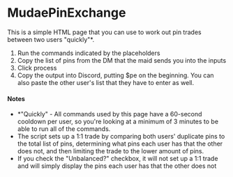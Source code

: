 # MudaePinExchange
This is a simple HTML page that you can use to work out pin trades between two users "quickly"*.
1. Run the commands indicated by the placeholders
1. Copy the list of pins from the DM that the maid sends you into the inputs
1. Click process
1. Copy the output into Discord, putting $pe on the beginning. You can also paste the other user's list that they have to enter as well.

#### Notes
- \*"Quickly" - All commands used by this page have a 60-second cooldown per user, so you're looking at a minimum of 3 minutes to be able to run all of the commands.
- The script sets up a 1:1 trade by comparing both users' duplicate pins to the total list of pins, determining what pins each user has that the other does not, and then limiting the trade to the lower amount of pins.
- If you check the "Unbalanced?" checkbox, it will not set up a 1:1 trade and will simply display the pins each user has that the other does not
